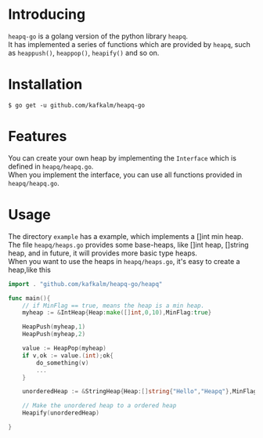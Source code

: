 # Introducing

`heapq-go` is a golang version of the python library `heapq`.  
It has implemented a series of functions which are provided by `heapq`, such as `heappush()`, `heappop()`, `heapify()` and so on.  

# Installation

``` shell
$ go get -u github.com/kafkalm/heapq-go
```

# Features

You can create your own heap by implementing the `Interface` which is defined in `heapq/heapq.go`.  
When you implement the interface, you can use all functions provided in `heapq/heapq.go`.  

# Usage

The directory `example` has a example, which implements a []int min heap.  
The file `heapq/heaps.go` provides some base-heaps, like []int heap, []string heap, and in future, it will provides more basic type heaps.  
When you want to use the heaps in `heapq/heaps.go`, it's easy to create a heap,like this

``` go
import . "github.com/kafkalm/heapq-go/heapq"

func main(){
    // if MinFlag == true, means the heap is a min heap.
    myheap := &IntHeap{Heap:make([]int,0,10),MinFlag:true}

    HeapPush(myheap,1)
    HeapPush(myheap,2)

    value := HeapPop(myheap)
    if v,ok := value.(int);ok{
        do_something(v)
        ...
    }

    unorderedHeap := &StringHeap{Heap:[]string{"Hello","Heapq"},MinFlag:true}

    // Make the unordered heap to a ordered heap
    Heapify(unorderedHeap)

}
```